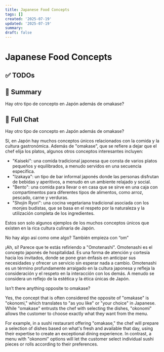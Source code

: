 ```yaml
---
title: Japanese Food Concepts
tags: []
created: '2025-07-19'
updated: '2025-07-19'
summary:
draft: false
---
```


# Japanese Food Concepts

## ✅ TODOs


## 📌 Summary
Hay otro tipo de concepto en Japón además de omakase?

## 🧠 Full Chat


Hay otro tipo de concepto en Japón además de omakase?

Sí, en Japón hay muchos conceptos únicos relacionados con la comida y la cultura gastronómica. Además de "omakase", que se refiere a dejar que el chef elija los platos, algunos otros conceptos interesantes incluyen:

- "Kaiseki": una comida tradicional japonesa que consta de varios platos pequeños y equilibrados, a menudo servidos en una secuencia específica.
- "Izakaya": un tipo de bar informal japonés donde las personas disfrutan de bebidas y aperitivos, a menudo en un ambiente relajado y social.
- "Bento": una comida para llevar o en casa que se sirve en una caja con compartimentos para diferentes tipos de alimentos, como arroz, pescado, carne y verduras.
- "Shojin Ryori": una cocina vegetariana tradicional asociada con los monjes budistas, que se basa en el respeto por la naturaleza y la utilización completa de los ingredientes.

Estos son solo algunos ejemplos de los muchos conceptos únicos que existen en la rica cultura culinaria de Japón.

No hay algo así como ome algo? También empieza con “om”

¡Ah, sí! Parece que te estás refiriendo a "Omotenashi". Omotenashi es el concepto japonés de hospitalidad. Es una forma de atención y cortesía hacia los invitados, donde se pone gran énfasis en anticipar sus necesidades y ofrecer un servicio sin esperar nada a cambio. Omotenashi es un término profundamente arraigado en la cultura japonesa y refleja la consideración y el respeto en la interacción con los demás. A menudo se considera un reflejo de la estética y la ética únicas de Japón.

Isn’t there anything opposite to omakase?

Yes, the concept that is often considered the opposite of "omakase" is "okonomi," which translates to "as you like" or "your choice" in Japanese. While "omakase" entrusts the chef with selecting the dishes, "okonomi" allows the customer to choose exactly what they want from the menu.

For example, in a sushi restaurant offering "omakase," the chef will prepare a selection of dishes based on what's fresh and available that day, using their expertise to create an exceptional dining experience. In contrast, a menu with "okonomi" options will let the customer select individual sushi pieces or rolls according to their preferences.